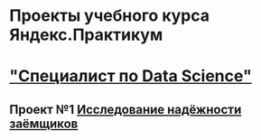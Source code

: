 # Проекты учебного курса Яндекс.Практикум 
# ["Специалист по Data Science"](https://practicum.yandex.ru/data-scientist/)
## Проект №1 [Исследование надёжности заёмщиков](https://github.com/pervenaev/Yandex_Practicum_Projects/blob/main/1_%D0%98%D1%81%D1%81%D0%BB%D0%B5%D0%B4%D0%BE%D0%B2%D0%B0%D0%BD%D0%B8%D0%B5%20%D0%BD%D0%B0%D0%B4%D0%B5%D0%B6%D0%BD%D0%BE%D1%81%D1%82%D0%B8%20%D0%B7%D0%B0%D0%B5%D0%BC%D1%89%D0%B8%D0%BA%D0%BE%D0%B2.ipynb)

